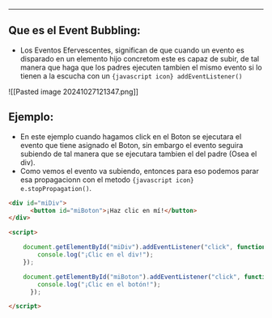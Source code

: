 
---
## Que es el Event Bubbling:

- Los Eventos Efervescentes, significan de que cuando un evento es disparado en un elemento hijo concretom este es capaz de subir, de tal manera que haga que los padres ejecuten tambien el mismo evento si lo tienen a la escucha con un `{javascript icon} addEventListener()` 

![[Pasted image 20241027121347.png]]


## Ejemplo:
- En este ejemplo cuando hagamos click en el Boton se ejecutara el evento que tiene asignado el Boton, sin embargo el evento seguira subiendo de tal manera que se ejecutara tambien el del padre (Osea el div). 
- Como vemos el evento va subiendo, entonces para eso podemos parar esa propagacionn con el metodo `{javascript icon} e.stopPropagation()`.

```html
<div id="miDiv">
      <button id="miBoton">¡Haz clic en mí!</button>
</div>

<script>

	document.getElementById("miDiv").addEventListener("click", function () {
	    console.log("¡Clic en el div!");
	});

	document.getElementById("miBoton").addEventListener("click", function () {
        console.log("¡Clic en el botón!");
      });

</script>
```